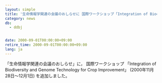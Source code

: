 ```yaml
---
layout: simple
title: '生命情報学関連の会議のおしらせに 国際ワークショップ「Integration of Biodiversity and Genome Technology for Crop Improvement」追加　'
category: news
db:
  - ddbj


date: 2000-09-01T00:00:00+09:00
retire_time: 2000-09-01T00:00:00+09:00
lang: ja
---
```


「生命情報学関連の会議のおしらせ」に， 国際ワークショップ 「Integration of Biodiversity and Genome Technology for Crop Improvement」 (2000年11月28日～12月1日) を追加しました。
